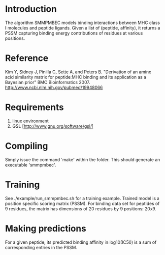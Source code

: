 

Introduction
============
The algorithm SMMPMBEC models binding interactions between MHC class I molecules and peptide ligands.
Given a list of (peptide, affinity), it returns a PSSM capturing binding energy contributions of residues at various positions.


Reference
=========
Kim Y, Sidney J, Pinilla C, Sette A, and Peters B. "Derivation of an amino acid similarity matrix for peptide:MHC binding and its application as a Bayesian prior" BMC Bioinformatics 2007.
http://www.ncbi.nlm.nih.gov/pubmed/19948066


Requirements
============
1) linux environment
2) GSL [http://www.gnu.org/software/gsl/]

Compiling
=========
Simply issue the command 'make' within the folder.
This should generate an executable 'smmpmbec'.


Training
========
See ./example/run_smmpmbec.sh for a training example.
Trained model is a position specific scoring matrix (PSSM).
For binding data set for peptides of 9 residues, the matrix has dimensions of 20 residues by 9 positions: 20x9.

Making predictions
==================
For a given peptide, its predicted binding affinity in log10(IC50) is a sum of corresponding entries in the PSSM.
